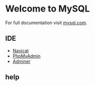 # Welcome to MySQL

For full documentation visit [mysql.com](https://www.mysql.com/).

## IDE

* [Navicat](https://www.navicat.com.cn/)
* [PhpMyAdmin](https://www.phpmyadmin.net/)
* [Adminer](https://www.adminer.org/)


## help


